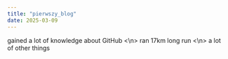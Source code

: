```yaml
---
title: "pierwszy_blog"
date: 2025-03-09
---
```

gained a lot of knowledge about GitHub <\n>
ran 17km long run <\n>
a lot of other things
